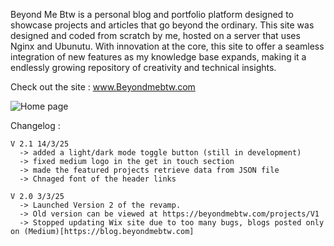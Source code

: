 Beyond Me Btw is a personal blog and portfolio platform designed to showcase projects and articles that go beyond the ordinary. This site was designed and coded from scratch by me, hosted on a server that uses Nginx and Ubunutu. With innovation at the core, this site to offer a seamless integration of new features as my knowledge  base expands, making it a endlessly growing repository of creativity and technical insights.

Check out the site : www.Beyondmebtw.com

<img src="https://beyondmebtw.com/assets/images/homepage.png" alt="Home page">


Changelog :

    V 2.1 14/3/25
      -> added a light/dark mode toggle button (still in development)
      -> fixed medium logo in the get in touch section
      -> made the featured projects retrieve data from JSON file
      -> Chnaged font of the header links

    V 2.0 3/3/25
      -> Launched Version 2 of the revamp.
      -> Old version can be viewed at https://beyondmebtw.com/projects/V1
      -> Stopped updating Wix site due to too many bugs, blogs posted only on (Medium)[https://blog.beyondmebtw.com]
